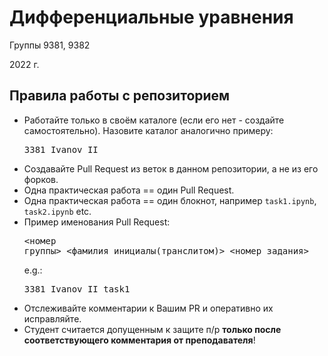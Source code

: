 # Дифференциальные уравнения
Группы 9381, 9382

2022 г.

## Правила работы с репозиторием

  - Работайте только в своём каталоге (если его нет - создайте самостоятельно). Назовите каталог аналогично примеру:<pre>3381\_Ivanov\_II</pre>
  - Создавайте Pull Request из веток в данном репозитории, а не из его форков. 
  - Одна практическая работа == один Pull Request.
  - Одна практическая работа == один блокнот, например `task1.ipynb`, `task2.ipynb` etc.
  - Пример именования Pull Request: <pre><номер группы>\_<фамилия_инициалы(транслитом)>\_<номер_задания></pre> e.g.: <pre>3381\_Ivanov\_II\_task1</pre>
  - Отслеживайте комментарии к Вашим PR и оперативно их исправляйте.
  - Студент считается допущенным к защите п/р **только после соответствующего комментария от преподавателя**!
